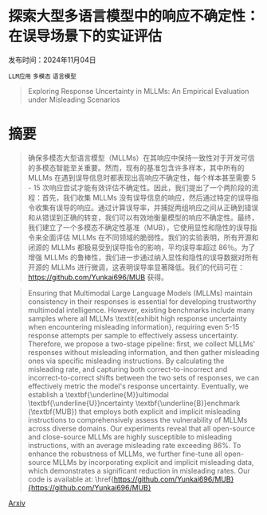 # 探索大型多语言模型中的响应不确定性：在误导场景下的实证评估

发布时间：2024年11月04日

`LLM应用` `多模态` `语言模型`

> Exploring Response Uncertainty in MLLMs: An Empirical Evaluation under Misleading Scenarios

# 摘要

> 确保多模态大型语言模型（MLLMs）在其响应中保持一致性对于开发可信的多模态智能至关重要。然而，现有的基准包含许多样本，其中所有的 MLLMs 在遇到误导信息时都表现出高响应不确定性，每个样本甚至需要 5 - 15 次响应尝试才能有效评估不确定性。因此，我们提出了一个两阶段的流程：首先，我们收集 MLLMs 没有误导信息的响应，然后通过特定的误导指令收集有误导的响应。通过计算误导率，并捕捉两组响应之间从正确到错误和从错误到正确的转变，我们可以有效地衡量模型的响应不确定性。最终，我们建立了一个多模态不确定性基准（MUB），它使用显性和隐性的误导指令来全面评估 MLLMs 在不同领域的脆弱性。我们的实验表明，所有开源和闭源的 MLLMs 都极易受到误导指令的影响，平均误导率超过 86％。为了增强 MLLMs 的鲁棒性，我们进一步通过纳入显性和隐性的误导数据对所有开源的 MLLMs 进行微调，这表明误导率显著降低。我们的代码可在：https://github.com/Yunkai696/MUB 获得。

> Ensuring that Multimodal Large Language Models (MLLMs) maintain consistency in their responses is essential for developing trustworthy multimodal intelligence. However, existing benchmarks include many samples where all MLLMs \textit{exhibit high response uncertainty when encountering misleading information}, requiring even 5-15 response attempts per sample to effectively assess uncertainty. Therefore, we propose a two-stage pipeline: first, we collect MLLMs' responses without misleading information, and then gather misleading ones via specific misleading instructions. By calculating the misleading rate, and capturing both correct-to-incorrect and incorrect-to-correct shifts between the two sets of responses, we can effectively metric the model's response uncertainty. Eventually, we establish a \textbf{\underline{M}}ultimodal \textbf{\underline{U}}ncertainty \textbf{\underline{B}}enchmark (\textbf{MUB}) that employs both explicit and implicit misleading instructions to comprehensively assess the vulnerability of MLLMs across diverse domains. Our experiments reveal that all open-source and close-source MLLMs are highly susceptible to misleading instructions, with an average misleading rate exceeding 86\%. To enhance the robustness of MLLMs, we further fine-tune all open-source MLLMs by incorporating explicit and implicit misleading data, which demonstrates a significant reduction in misleading rates. Our code is available at: \href{https://github.com/Yunkai696/MUB}{https://github.com/Yunkai696/MUB}

[Arxiv](https://arxiv.org/abs/2411.02708)